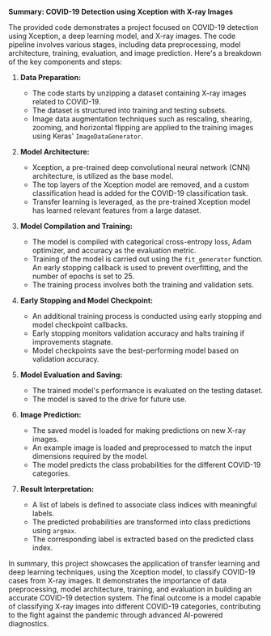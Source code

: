 **Summary: COVID-19 Detection using Xception with X-ray Images**

The provided code demonstrates a project focused on COVID-19 detection using Xception, a deep learning model, and X-ray images. The code pipeline involves various stages, including data preprocessing, model architecture, training, evaluation, and image prediction. Here's a breakdown of the key components and steps:

1. **Data Preparation:**
   - The code starts by unzipping a dataset containing X-ray images related to COVID-19.
   - The dataset is structured into training and testing subsets.
   - Image data augmentation techniques such as rescaling, shearing, zooming, and horizontal flipping are applied to the training images using Keras' `ImageDataGenerator`.

2. **Model Architecture:**
   - Xception, a pre-trained deep convolutional neural network (CNN) architecture, is utilized as the base model.
   - The top layers of the Xception model are removed, and a custom classification head is added for the COVID-19 classification task.
   - Transfer learning is leveraged, as the pre-trained Xception model has learned relevant features from a large dataset.

3. **Model Compilation and Training:**
   - The model is compiled with categorical cross-entropy loss, Adam optimizer, and accuracy as the evaluation metric.
   - Training of the model is carried out using the `fit_generator` function. An early stopping callback is used to prevent overfitting, and the number of epochs is set to 25.
   - The training process involves both the training and validation sets.

4. **Early Stopping and Model Checkpoint:**
   - An additional training process is conducted using early stopping and model checkpoint callbacks.
   - Early stopping monitors validation accuracy and halts training if improvements stagnate.
   - Model checkpoints save the best-performing model based on validation accuracy.

5. **Model Evaluation and Saving:**
   - The trained model's performance is evaluated on the testing dataset.
   - The model is saved to the drive for future use.

6. **Image Prediction:**
   - The saved model is loaded for making predictions on new X-ray images.
   - An example image is loaded and preprocessed to match the input dimensions required by the model.
   - The model predicts the class probabilities for the different COVID-19 categories.

7. **Result Interpretation:**
   - A list of labels is defined to associate class indices with meaningful labels.
   - The predicted probabilities are transformed into class predictions using `argmax`.
   - The corresponding label is extracted based on the predicted class index.

In summary, this project showcases the application of transfer learning and deep learning techniques, using the Xception model, to classify COVID-19 cases from X-ray images. It demonstrates the importance of data preprocessing, model architecture, training, and evaluation in building an accurate COVID-19 detection system. The final outcome is a model capable of classifying X-ray images into different COVID-19 categories, contributing to the fight against the pandemic through advanced AI-powered diagnostics.
